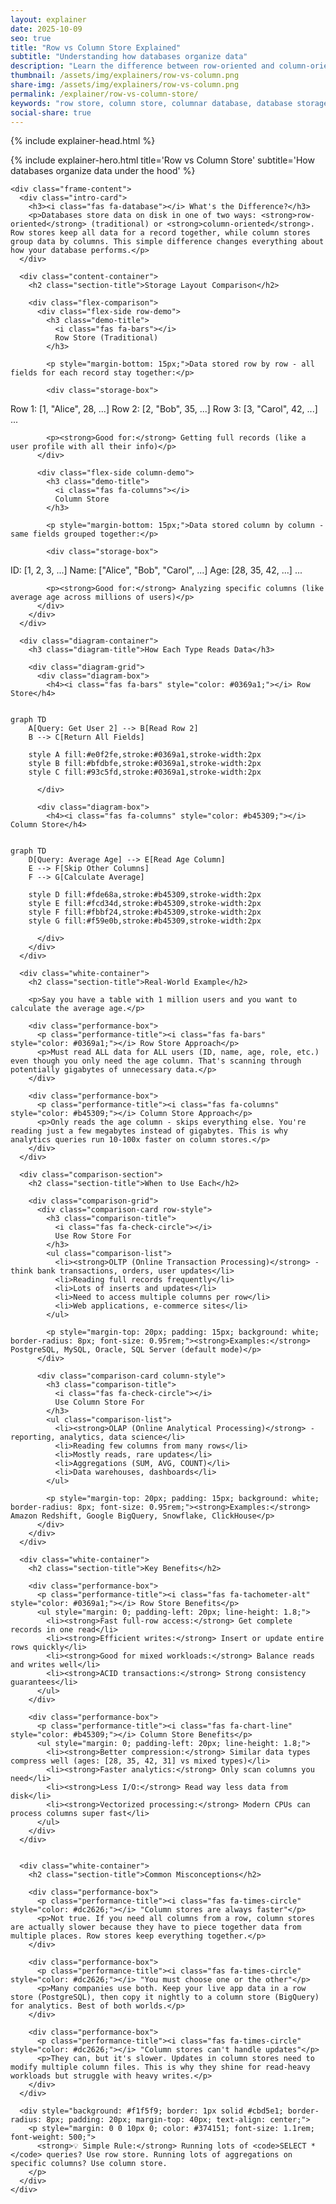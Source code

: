 ```yaml
---
layout: explainer
date: 2025-10-09
seo: true
title: "Row vs Column Store Explained"
subtitle: "Understanding how databases organize data"
description: "Learn the difference between row-oriented and column-oriented database storage. Understand when to use each approach through simple examples and visual diagrams."
thumbnail: /assets/img/explainers/row-vs-column.png
share-img: /assets/img/explainers/row-vs-column.png
permalink: /explainer/row-vs-column-store/
keywords: "row store, column store, columnar database, database storage, OLTP, OLAP, data warehouse, database optimization"
social-share: true
---
```


{% include explainer-head.html %}

<style>

/* Storage Type Demo */
.row-demo {
  background: linear-gradient(135deg, #f0f9ff 0%, #e0f2fe 100%);
  border-color: #7dd3fc;
}

.column-demo {
  background: linear-gradient(135deg, #fef3c7 0%, #fde68a 100%);
  border-color: #fbbf24;
}

.row-demo .demo-title {
  color: #0369a1;
}

.column-demo .demo-title {
  color: #b45309;
}

/* Storage Visualization */
.storage-box {
  background: #1e293b;
  color: #e2e8f0;
  padding: 20px;
  border-radius: 12px;
  font-family: 'Monaco', 'Menlo', 'Ubuntu Mono', monospace;
  font-size: 13px;
  margin: 20px 0;
  line-height: 1.8;
  overflow-x: auto;
  white-space: pre;
}

/* Comparison Cards */
.comparison-section {
  margin: 50px 0;
  padding: 40px;
  background: #f8fafc;
  border-radius: 16px;
  border: 2px solid #e2e8f0;
}

.comparison-grid {
  display: grid;
  grid-template-columns: 1fr 1fr;
  gap: 30px;
  margin: 30px 0;
}

.comparison-card {
  padding: 25px;
  border-radius: 12px;
  border: 3px solid;
  background: white;
}

.comparison-card.row-style {
  border-color: #0ea5e9;
  background: linear-gradient(135deg, #f0f9ff 0%, #e0f2fe 100%);
}

.comparison-card.column-style {
  border-color: #f59e0b;
  background: linear-gradient(135deg, #fef3c7 0%, #fde68a 100%);
}

.comparison-title {
  font-size: 1.4rem;
  font-weight: 700;
  margin: 0 0 20px 0;
  display: flex;
  align-items: center;
  gap: 10px;
}

.comparison-card.row-style .comparison-title {
  color: #0369a1;
}

.comparison-card.column-style .comparison-title {
  color: #b45309;
}

.comparison-list {
  margin: 0;
  padding-left: 0;
  list-style: none;
}

.comparison-list li {
  margin-bottom: 10px;
  padding-left: 25px;
  position: relative;
  line-height: 1.6;
  color: #374151;
}

.comparison-card.row-style .comparison-list li::before {
  content: "•";
  position: absolute;
  left: 0;
  color: #0369a1;
  font-weight: bold;
  font-size: 1.5rem;
}

.comparison-card.column-style .comparison-list li::before {
  content: "•";
  position: absolute;
  left: 0;
  color: #b45309;
  font-weight: bold;
  font-size: 1.5rem;
}

/* Performance Cards */
.performance-box {
  background: white;
  border: 2px solid #d1d5db;
  border-radius: 12px;
  padding: 25px;
  margin: 20px 0;
  transition: all 0.3s ease;
  box-shadow: 0 4px 15px rgba(148, 163, 184, 0.1);
}

.performance-box:hover {
  transform: translateY(-3px);
  box-shadow: 0 8px 25px rgba(148, 163, 184, 0.2);
}

.performance-title {
  color: #374151;
  font-size: 1.2rem;
  font-weight: 700;
  margin: 0 0 15px 0;
}

/* Diagram Container */
.diagram-container {
  margin: 40px 0;
  padding: 30px;
  background: #f8fafc;
  border-radius: 16px;
  border: 2px solid #e2e8f0;
  text-align: center;
}

.diagram-title {
  font-size: 1.6rem;
  font-weight: 700;
  color: #374151;
  margin-bottom: 25px;
}

.diagram-grid {
  display: grid;
  grid-template-columns: 1fr 1fr;
  gap: 30px;
  margin: 30px 0;
}

.diagram-box {
  background: white;
  padding: 20px;
  border-radius: 12px;
  border: 2px solid #e2e8f0;
}

.diagram-box h4 {
  font-size: 1.2rem;
  font-weight: 700;
  margin: 0 0 20px 0;
  color: #374151;
}

/* Mobile Responsiveness */
@media (max-width: 768px) {
  body {
    padding: 10px !important;
  }
  
  .explainer-frame {
    margin: 0;
    border-radius: 12px;
  }
  
  .hero-title {
    font-size: 2.2rem;
  }
  
  .hero-subtitle {
    font-size: 1rem;
  }
  
  .hero-header {
    padding: 30px 20px;
  }
  
  .frame-content {
    padding: 20px 15px;
  }
  
  .comparison-grid,
  .diagram-grid {
    grid-template-columns: 1fr;
    gap: 20px;
  }
  
  .branding {
    position: static;
    display: inline-block;
    margin-bottom: 15px;
    font-size: 14px;
    padding: 8px 16px;
  }
  
  .section-title {
    font-size: 1.6rem;
  }
  
  .diagram-container,
  .comparison-section {
    margin: 30px 0;
    padding: 25px 15px;
  }
  
  .storage-box {
    font-size: 11px;
    padding: 15px;
  }
}

@media (max-width: 480px) {
  .hero-header {
    padding: 25px 15px;
  }
  
  .hero-title {
    font-size: 1.8rem;
    line-height: 1.2;
  }
  
  .hero-subtitle {
    font-size: 0.9rem;
  }
  
  .frame-content {
    padding: 15px 10px;
  }
  
  .intro-card {
    padding: 15px;
    margin-bottom: 25px;
  }
  
  .comparison-card {
    padding: 20px 15px;
  }
  
  .performance-box {
    padding: 20px 15px;
  }
  
  .storage-box {
    font-size: 10px;
    padding: 12px;
  }
  
  .section-title {
    font-size: 1.4rem;
    margin-bottom: 25px;
  }
}
</style>

<div class="explainer">
  <div class="explainer-frame">
    {% include explainer-hero.html title='Row vs Column Store' subtitle='How databases organize data under the hood' %}
    
    <div class="frame-content">
      <div class="intro-card">
        <h3><i class="fas fa-database"></i> What's the Difference?</h3>
        <p>Databases store data on disk in one of two ways: <strong>row-oriented</strong> (traditional) or <strong>column-oriented</strong>. Row stores keep all data for a record together, while column stores group data by columns. This simple difference changes everything about how your database performs.</p>
      </div>

      <div class="content-container">
        <h2 class="section-title">Storage Layout Comparison</h2>
        
        <div class="flex-comparison">
          <div class="flex-side row-demo">
            <h3 class="demo-title">
              <i class="fas fa-bars"></i>
              Row Store (Traditional)
            </h3>
            
            <p style="margin-bottom: 15px;">Data stored row by row - all fields for each record stay together:</p>
            
            <div class="storage-box">
Row 1: [1, "Alice", 28, ...]
Row 2: [2, "Bob", 35, ...]
Row 3: [3, "Carol", 42, ...]
...
            </div>
            
            <p><strong>Good for:</strong> Getting full records (like a user profile with all their info)</p>
          </div>
          
          <div class="flex-side column-demo">
            <h3 class="demo-title">
              <i class="fas fa-columns"></i>
              Column Store
            </h3>
            
            <p style="margin-bottom: 15px;">Data stored column by column - same fields grouped together:</p>
            
            <div class="storage-box">
ID:   [1, 2, 3, ...]
Name: ["Alice", "Bob", "Carol", ...]
Age:  [28, 35, 42, ...]
...
            </div>
            
            <p><strong>Good for:</strong> Analyzing specific columns (like average age across millions of users)</p>
          </div>
        </div>
      </div>

      <div class="diagram-container">
        <h3 class="diagram-title">How Each Type Reads Data</h3>
        
        <div class="diagram-grid">
          <div class="diagram-box">
            <h4><i class="fas fa-bars" style="color: #0369a1;"></i> Row Store</h4>
<pre><code class="language-mermaid">
graph TD
    A[Query: Get User 2] --> B[Read Row 2]
    B --> C[Return All Fields]
    
    style A fill:#e0f2fe,stroke:#0369a1,stroke-width:2px
    style B fill:#bfdbfe,stroke:#0369a1,stroke-width:2px
    style C fill:#93c5fd,stroke:#0369a1,stroke-width:2px
</code></pre>
          </div>
          
          <div class="diagram-box">
            <h4><i class="fas fa-columns" style="color: #b45309;"></i> Column Store</h4>
<pre><code class="language-mermaid">
graph TD
    D[Query: Average Age] --> E[Read Age Column]
    E --> F[Skip Other Columns]
    F --> G[Calculate Average]
    
    style D fill:#fde68a,stroke:#b45309,stroke-width:2px
    style E fill:#fcd34d,stroke:#b45309,stroke-width:2px
    style F fill:#fbbf24,stroke:#b45309,stroke-width:2px
    style G fill:#f59e0b,stroke:#b45309,stroke-width:2px
</code></pre>
          </div>
        </div>
      </div>

      <div class="white-container">
        <h2 class="section-title">Real-World Example</h2>
        
        <p>Say you have a table with 1 million users and you want to calculate the average age.</p>
        
        <div class="performance-box">
          <p class="performance-title"><i class="fas fa-bars" style="color: #0369a1;"></i> Row Store Approach</p>
          <p>Must read ALL data for ALL users (ID, name, age, role, etc.) even though you only need the age column. That's scanning through potentially gigabytes of unnecessary data.</p>
        </div>
        
        <div class="performance-box">
          <p class="performance-title"><i class="fas fa-columns" style="color: #b45309;"></i> Column Store Approach</p>
          <p>Only reads the age column - skips everything else. You're reading just a few megabytes instead of gigabytes. This is why analytics queries run 10-100x faster on column stores.</p>
        </div>
      </div>

      <div class="comparison-section">
        <h2 class="section-title">When to Use Each</h2>
        
        <div class="comparison-grid">
          <div class="comparison-card row-style">
            <h3 class="comparison-title">
              <i class="fas fa-check-circle"></i>
              Use Row Store For
            </h3>
            <ul class="comparison-list">
              <li><strong>OLTP (Online Transaction Processing)</strong> - think bank transactions, orders, user updates</li>
              <li>Reading full records frequently</li>
              <li>Lots of inserts and updates</li>
              <li>Need to access multiple columns per row</li>
              <li>Web applications, e-commerce sites</li>
            </ul>
            
            <p style="margin-top: 20px; padding: 15px; background: white; border-radius: 8px; font-size: 0.95rem;"><strong>Examples:</strong> PostgreSQL, MySQL, Oracle, SQL Server (default mode)</p>
          </div>
          
          <div class="comparison-card column-style">
            <h3 class="comparison-title">
              <i class="fas fa-check-circle"></i>
              Use Column Store For
            </h3>
            <ul class="comparison-list">
              <li><strong>OLAP (Online Analytical Processing)</strong> - reporting, analytics, data science</li>
              <li>Reading few columns from many rows</li>
              <li>Mostly reads, rare updates</li>
              <li>Aggregations (SUM, AVG, COUNT)</li>
              <li>Data warehouses, dashboards</li>
            </ul>
            
            <p style="margin-top: 20px; padding: 15px; background: white; border-radius: 8px; font-size: 0.95rem;"><strong>Examples:</strong> Amazon Redshift, Google BigQuery, Snowflake, ClickHouse</p>
          </div>
        </div>
      </div>

      <div class="white-container">
        <h2 class="section-title">Key Benefits</h2>
        
        <div class="performance-box">
          <p class="performance-title"><i class="fas fa-tachometer-alt" style="color: #0369a1;"></i> Row Store Benefits</p>
          <ul style="margin: 0; padding-left: 20px; line-height: 1.8;">
            <li><strong>Fast full-row access:</strong> Get complete records in one read</li>
            <li><strong>Efficient writes:</strong> Insert or update entire rows quickly</li>
            <li><strong>Good for mixed workloads:</strong> Balance reads and writes well</li>
            <li><strong>ACID transactions:</strong> Strong consistency guarantees</li>
          </ul>
        </div>
        
        <div class="performance-box">
          <p class="performance-title"><i class="fas fa-chart-line" style="color: #b45309;"></i> Column Store Benefits</p>
          <ul style="margin: 0; padding-left: 20px; line-height: 1.8;">
            <li><strong>Better compression:</strong> Similar data types compress well (ages: [28, 35, 42, 31] vs mixed types)</li>
            <li><strong>Faster analytics:</strong> Only scan columns you need</li>
            <li><strong>Less I/O:</strong> Read way less data from disk</li>
            <li><strong>Vectorized processing:</strong> Modern CPUs can process columns super fast</li>
          </ul>
        </div>
      </div>


      <div class="white-container">
        <h2 class="section-title">Common Misconceptions</h2>
        
        <div class="performance-box">
          <p class="performance-title"><i class="fas fa-times-circle" style="color: #dc2626;"></i> "Column stores are always faster"</p>
          <p>Not true. If you need all columns from a row, column stores are actually slower because they have to piece together data from multiple places. Row stores keep everything together.</p>
        </div>
        
        <div class="performance-box">
          <p class="performance-title"><i class="fas fa-times-circle" style="color: #dc2626;"></i> "You must choose one or the other"</p>
          <p>Many companies use both. Keep your live app data in a row store (PostgreSQL), then copy it nightly to a column store (BigQuery) for analytics. Best of both worlds.</p>
        </div>
        
        <div class="performance-box">
          <p class="performance-title"><i class="fas fa-times-circle" style="color: #dc2626;"></i> "Column stores can't handle updates"</p>
          <p>They can, but it's slower. Updates in column stores need to modify multiple column files. This is why they shine for read-heavy workloads but struggle with heavy writes.</p>
        </div>
      </div>

      <div style="background: #f1f5f9; border: 1px solid #cbd5e1; border-radius: 8px; padding: 20px; margin-top: 40px; text-align: center;">
        <p style="margin: 0 0 10px 0; color: #374151; font-size: 1.1rem; font-weight: 500;">
          <strong>💡 Simple Rule:</strong> Running lots of <code>SELECT *</code> queries? Use row store. Running lots of aggregations on specific columns? Use column store.
        </p>
      </div>
    </div>
  </div>
</div>

